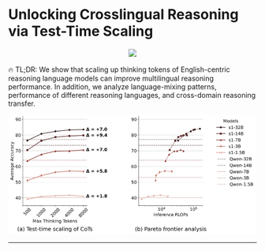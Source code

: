 # Unlocking Crosslingual Reasoning via Test-Time Scaling

<p align="center">
    <a href="https://arxiv.org/abs/xxx.xxxx"><img src="https://img.shields.io/badge/arxiv-xxx.xxxx-b31b1b?logo=arxiv" /></a>
</p>

🔥 TL;DR: We show that scaling up thinking tokens of English-centric reasoning language models can improve multilingual reasoning performance. In addition, we analyze language-mixing patterns, performance of different reasoning languages, and cross-domain reasoning transfer.

<p align="center">
  <img src="figures/crosslingual_mgsm.jpg" alt="Crosslingual MGSM performance" width="800"/>
</p>

---